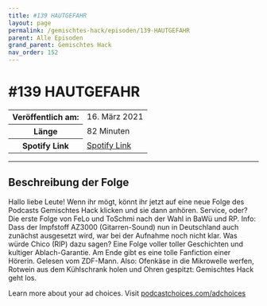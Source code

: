 ```yaml
---
title: #139 HAUTGEFAHR
layout: page
permalink: /gemischtes-hack/episoden/139-HAUTGEFAHR
parent: Alle Episoden
grand_parent: Gemischtes Hack
nav_order: 152
---
```


# #139 HAUTGEFAHR
<table class="resp-table dcf-table dcf-table-responsive dcf-table-bordered dcf-table-striped dcf-w-100%">
                    <tbody>
                        <tr>
                            <th scope="row">Veröffentlich am:</th>
                            <td data-label="Veröffentlich am:">16. März 2021</td>
                        </tr>
                        <tr>
                            <th scope="row">Länge </th>
                            <td data-label="Länge ">82 Minuten</td>
                        </tr><tr>
                                <th scope="row">Spotify Link</th>
                                <td data-label="Spotify Link"><a href="https://open.spotify.com/episode/6xkpSP52LgXYMIgb5tIm4T">Spotify Link</a></td>
                            </tr></tbody>
                </table>

***

## Beschreibung der Folge

<div>
<p>Hallo liebe Leute! Wenn ihr mögt, könnt ihr jetzt auf eine neue Folge des Podcasts Gemischtes Hack klicken und sie dann anhören. Service, oder? Die erste Folge von FeLo und ToSchmi nach der Wahl in BaWü und RP. Info: Dass der Impfstoff AZ3000 (Gitarren-Sound) nun in Deutschland auch zunächst ausgesetzt wird, war bei der Aufnahme noch nicht klar. Was würde Chico (RIP) dazu sagen? Eine Folge voller toller Geschichten und kultiger Ablach-Garantie. Am Ende gibt es eine tolle Fanfiction einer Hörerin. Gelesen vom ZDF-Mann. Also: Ofenkäse in die Mikrowelle werfen, Rotwein aus dem Kühlschrank holen und Ohren gespitzt: Gemischtes Hack geht los.</p><p> </p><p>Learn more about your ad choices. Visit <a href="https://podcastchoices.com/adchoices">podcastchoices.com/adchoices</a></p>  
</div>

